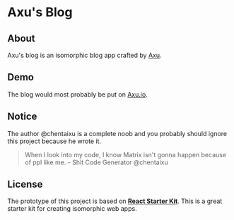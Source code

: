 # Axu's Blog
## About
Axu's blog is an isomorphic blog app crafted by [Axu](https://github.com/chentaixu).

## Demo
The blog would most probably be put on [Axu.io](http://axu.io).

## Notice
The author @chentaixu is a complete noob and you probably should ignore this project because he wrote it.

> When I look into my code, I know Matrix isn't gonna happen because of ppl like me. - Shit Code Generator @chentaixu

## License
The prototype of this project is based on [**React Starter Kit**](https://github.com/kriasoft/react-starter-kit). This is a great starter kit for creating isomorphic web apps. 
